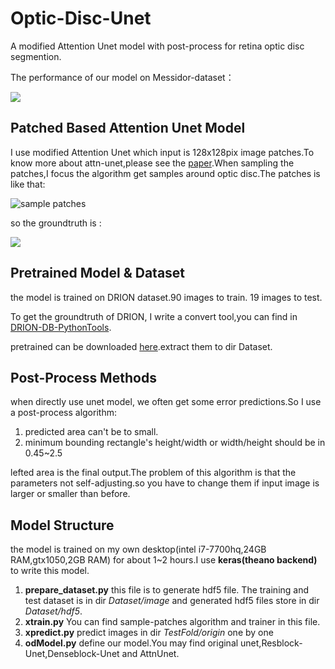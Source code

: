 # Optic-Disc-Unet


A modified Attention Unet model with post-process for retina optic disc segmention.

The performance of our model on Messidor-dataset：

![](https://i.imgur.com/nLMUSLd.jpg)


## Patched Based Attention Unet Model
I use modified Attention Unet which input is 128x128pix image patches.To know more about attn-unet,please see the [paper][1].When sampling the patches,I focus the algorithm get samples around optic disc.The patches is like that:

![sample patches](https://i.imgur.com/nBewGl9.jpg)

so the groundtruth is :

![](https://i.imgur.com/CKIX3tO.jpg)

## Pretrained Model & Dataset
the model is trained on DRION dataset.90 images to train. 19 images to test.

To get the groundtruth of DRION, I write a convert tool,you can find in [DRION-DB-PythonTools][2].

pretrained can be downloaded [here][3].extract them to dir Dataset.


## Post-Process Methods
when directly use unet model, we often get some error predictions.So I use a post-process algorithm:

1. predicted area can't be to small.
2. minimum bounding rectangle's height/width or width/height should be in 0.45~2.5

lefted area is the final output.The problem of this algorithm is that the parameters not self-adjusting.so you have to change them if input image is larger or smaller than before.

## Model Structure
the model is trained on my own desktop(intel i7-7700hq,24GB RAM,gtx1050,2GB RAM) for about 1~2 hours.I use **keras(theano backend)** to write this model.

1. **prepare_dataset.py** this file is to generate hdf5 file. The training and test dataset is in dir *Dataset/image* and generated hdf5 files store in dir *Dataset/hdf5*.
2. **xtrain.py** You can find sample-patches algorithm and trainer in this file.
3. **xpredict.py** predict images in dir *TestFold/origin* one by one
4. **odModel.py** define our model.You may find original unet,Resblock-Unet,Denseblock-Unet and AttnUnet.



[1]: https://arxiv.org/pdf/1804.03999v3.pdf
[2]: https://github.com/DeepTrial/DRION-DB-PythonTools
[3]: https://drive.google.com/open?id=1s1ri0glpr2R8bV_7iQgIBBKS1v3RDYQt

